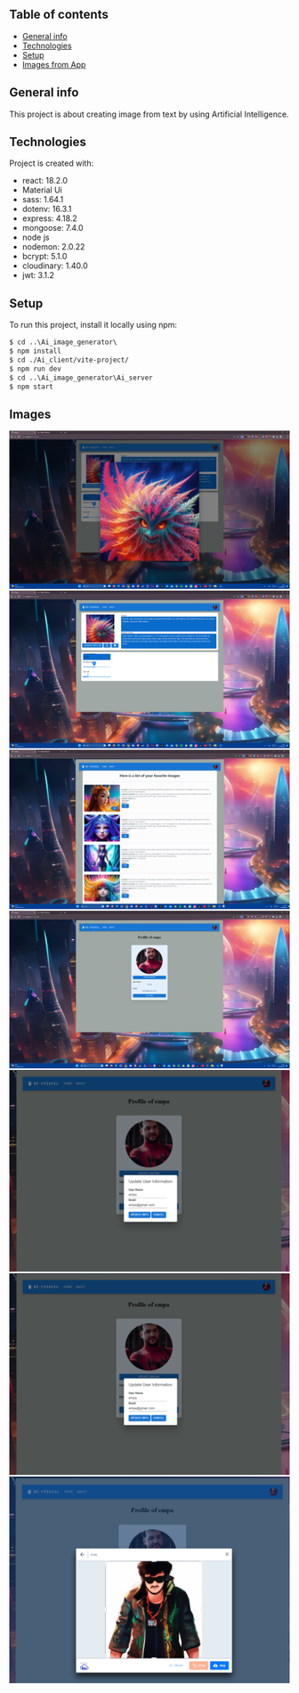 ## Table of contents
* [General info](#general-info)
* [Technologies](#technologies)
* [Setup](#setup)
* [Images from App](#ımages)
## General info
This project is about creating image from text by using Artificial Intelligence. 
	
## Technologies
Project is created with:

* react: 18.2.0
* Material Ui
* sass: 1.64.1
* dotenv: 16.3.1
* express: 4.18.2
* mongoose: 7.4.0
* node js
* nodemon: 2.0.22
* bcrypt: 5.1.0
* cloudinary: 1.40.0
* jwt: 3.1.2
	
## Setup
To run this project, install it locally using npm:

```
$ cd ..\Ai_image_generator\
$ npm install
$ cd ./Ai_client/vite-project/
$ npm run dev
$ cd ..\Ai_image_generator\Ai_server
$ npm start
```
## Images

![Alt text](<screen shots/Ekran görüntüsü 2023-08-23 223715.png>)
![Alt text](<screen shots/Ekran görüntüsü 2023-08-23 223729.png>)
![Alt text](<screen shots/Ekran görüntüsü 2023-08-23 223754.png>)![Alt text](<screen shots/Ekran görüntüsü 2023-08-23 223804.png>)![Alt text](<screen shots/Ekran görüntüsü 2023-08-23 224507.png>)![Alt text](<screen shots/Ekran görüntüsü 2023-08-23 224507.png>)![Alt text](<screen shots/Ekran görüntüsü 2023-08-23 224540.png>)
